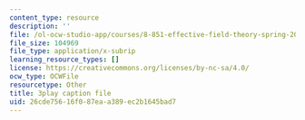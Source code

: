 ```yaml
---
content_type: resource
description: ''
file: /ol-ocw-studio-app/courses/8-851-effective-field-theory-spring-2013/26cde75616f087eaa389ec2b1645bad7_Xpqcsa3RVTU.srt
file_size: 104969
file_type: application/x-subrip
learning_resource_types: []
license: https://creativecommons.org/licenses/by-nc-sa/4.0/
ocw_type: OCWFile
resourcetype: Other
title: 3play caption file
uid: 26cde756-16f0-87ea-a389-ec2b1645bad7
---
```

